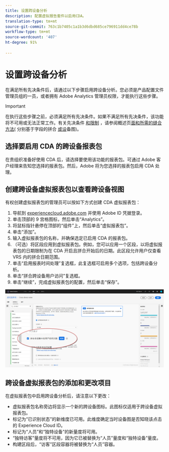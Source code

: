 ```yaml
---
title: 设置跨设备分析
description: 配置虚拟报告套件以启用CDA。
translation-type: tm+mt
source-git-commit: 763c1b7405c1a1b3d6dbd685ce796911dd4ce78b
workflow-type: tm+mt
source-wordcount: '407'
ht-degree: 91%

---
```



# 设置跨设备分析

在满足所有先决条件后，请通过以下步骤启用跨设备分析。您必须是产品配置文件管理员组的一员，或者拥有 Adobe Analytics 管理员权限，才能执行这些步骤。

>[!IMPORTANT]
>
> 在执行这些步骤之前，必须满足所有先决条件。如果不满足所有先决条件，该功能将不可用或无法正常工作。有关先决条件 [和限制](overview.md) ，请参阅概述页[面和所需的缝合方法(](field-based-stitching.md) 分别基于字段的拼合 [或设](device-graph.md)备图)。

## 选择要启用 CDA 的跨设备报表包

在贵组织准备好使用 CDA 后，请选择要使用该功能的报表包。可通过 Adobe 客户经理来告知您选择的报表包。然后，Adobe 将为您选择的报表包启用 CDA 处理。

## 创建跨设备虚拟报表包以查看跨设备视图

有权创建虚拟报表包的管理员可以按如下方式创建 CDA 虚拟报表包：

1. 导航到 [experiencecloud.adobe.com](https://experiencecloud.adobe.com) 并使用 Adobe ID 凭据登录。
2. 单击顶部的 9 宫格图标，然后单击“Analytics”。
3. 将鼠标指针悬停在顶部的“组件”上，然后单击“虚拟报表包”。
4. 单击“添加”。
5. 输入虚拟报表包的名称，并确保选定已启用 CDA 的报表包。
6. （可选）将区段应用到虚拟报表包。例如，您可以应用一个区段，以将虚拟报表包的日期限制为在 CDA 开启且拼合开始后的日期。此区段允许用户仅查看 VRS 内的拼合日期范围。
7. 单击“启用报表时间处理”复选框，此复选框可启用多个选项，包括跨设备分析。
8. 单击“拼合跨设备用户访问”复选框。
9. 单击“继续”，完成虚拟报表包的配置，然后单击“保存”。

![CDA 复选框](assets/cda-checkbox.png)

## 跨设备虚拟报表包的添加和更改项目

在虚拟报表包中启用跨设备分析后，请注意以下更改：

* 虚拟报表包名称旁边将显示一个新的跨设备图标。此图标仅适用于跨设备虚拟报表包。
* 标记为“已识别状态”的新维度已可用。此维度确定当时设备图是否知晓该点击的 Experience Cloud ID。
* 标记为“人员”和“独特设备”的新量度将可用。
* “独特访客”量度将不可用，因为它已被替换为“人员”量度和“独特设备”量度。
* 构建区段后，“访客”区段容器将被替换为“人员”容器。
